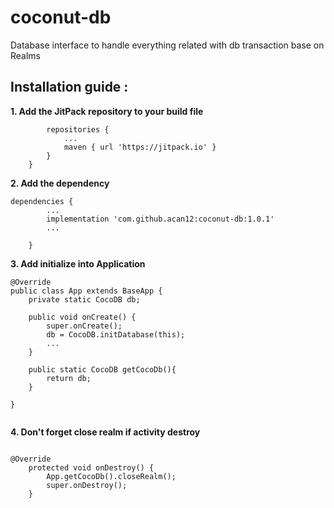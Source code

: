 # coconut-db
Database interface to handle everything related with db transaction base on Realms

## Installation guide :

**1. Add the JitPack repository to your build file**
```allprojects {
   		repositories {
   			...
   			maven { url 'https://jitpack.io' }
   		}
   	}
```

**2. Add the dependency**
```
dependencies {
        ...
		implementation 'com.github.acan12:coconut-db:1.0.1'
		...
        
	}
```

**3. Add initialize into Application**
```
@Override
public class App extends BaseApp {
    private static CocoDB db;
    
    public void onCreate() {
        super.onCreate();
        db = CocoDB.initDatabase(this);
        ...
    }
    
    public static CocoDB getCocoDb(){
        return db;
    }
    
}
    
```

**4. Don't forget close realm if activity destroy**
```aidl

@Override
    protected void onDestroy() {
        App.getCocoDb().closeRealm();
        super.onDestroy();
    }
```